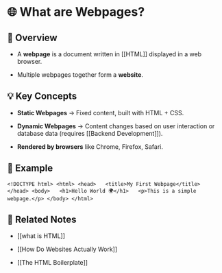 # 🌐 What are Webpages?

## 📖 Overview

- A **webpage** is a document written in [[HTML]] displayed in a web browser.
    
- Multiple webpages together form a **website**.
    

## 💡 Key Concepts

- **Static Webpages** → Fixed content, built with HTML + CSS.
    
- **Dynamic Webpages** → Content changes based on user interaction or database data (requires [[Backend Development]]).
    
- **Rendered by browsers** like Chrome, Firefox, Safari.
    

## 📌 Example

`<!DOCTYPE html> <html> <head>   <title>My First Webpage</title> </head> <body>   <h1>Hello World 🌍</h1>   <p>This is a simple webpage.</p> </body> </html>`

## 🔗 Related Notes

- [[what is HTML]]
    
- [[How Do Websites Actually Work]]
    
- [[The HTML Boilerplate]]